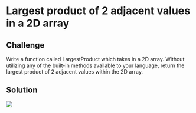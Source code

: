 # Largest product of 2 adjacent values in a 2D array

## Challenge
Write a function called LargestProduct which takes in a 2D array. Without utilizing any of the built-in methods available to your language, return the largest product of 2 adjacent values within the 2D array.

## Solution
![](./assets/largest-product.jpg)